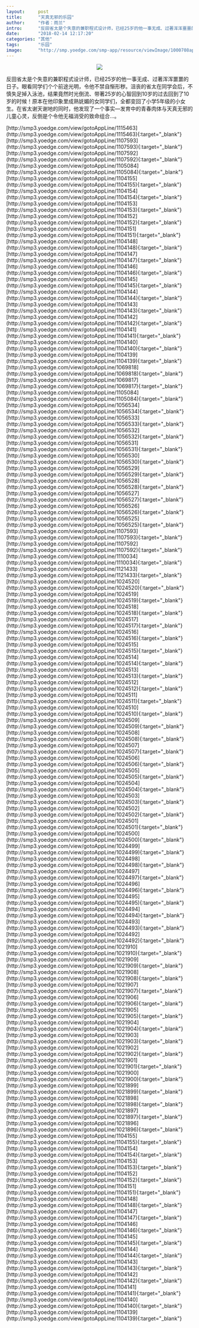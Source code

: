 ```yaml
---
layout:     post
title:      "天真无邪的乐园"
author:     "作者：雨兰"
intro:      "反田省太是个失意的兼职程式设计师，已经25岁的他一事无成、过著浑浑噩噩的日子。眼看同学们个个前途光明，令他不禁自惭形秽。沮丧的省太在同学会后，不慎失足掉入泳池，结果竟然时光倒流、带著25岁的心智回到10岁的过去回到了10岁的时候！原本在他印象里成熟妩媚的女同学们，全都变回了小学5年级的小女生。在省太谢天谢地的同时，他发现了一个事实―发育中的青春肉体与天真无邪的儿童心灵，反倒是个令他无福消受的致命组合…。"
date:       "2018-02-14 12:17:20"
categories: "其他"
tags:       "乐园"
image:      "http://smp.yoedge.com/smp-app/resource/viewImage/1000708appline.png"
---
```

<div style="text-align: center">
<p><img src="http://smp.yoedge.com/smp-app/resource/viewImage/1000708appline.png"/></p>
</div>
<p class="post-meta">
<span>反田省太是个失意的兼职程式设计师，已经25岁的他一事无成、过著浑浑噩噩的日子。眼看同学们个个前途光明，令他不禁自惭形秽。沮丧的省太在同学会后，不慎失足掉入泳池，结果竟然时光倒流、带著25岁的心智回到10岁的过去回到了10岁的时候！原本在他印象里成熟妩媚的女同学们，全都变回了小学5年级的小女生。在省太谢天谢地的同时，他发现了一个事实―发育中的青春肉体与天真无邪的儿童心灵，反倒是个令他无福消受的致命组合…。</span>
</p>
[http://smp3.yoedge.com/view/gotoAppLine/1115463](http://smp3.yoedge.com/view/gotoAppLine/1115463){:target="_blank"}
[http://smp3.yoedge.com/view/gotoAppLine/1107593](http://smp3.yoedge.com/view/gotoAppLine/1107593){:target="_blank"}
[http://smp3.yoedge.com/view/gotoAppLine/1107592](http://smp3.yoedge.com/view/gotoAppLine/1107592){:target="_blank"}
[http://smp3.yoedge.com/view/gotoAppLine/1105084](http://smp3.yoedge.com/view/gotoAppLine/1105084){:target="_blank"}
[http://smp3.yoedge.com/view/gotoAppLine/1104155](http://smp3.yoedge.com/view/gotoAppLine/1104155){:target="_blank"}
[http://smp3.yoedge.com/view/gotoAppLine/1104154](http://smp3.yoedge.com/view/gotoAppLine/1104154){:target="_blank"}
[http://smp3.yoedge.com/view/gotoAppLine/1104153](http://smp3.yoedge.com/view/gotoAppLine/1104153){:target="_blank"}
[http://smp3.yoedge.com/view/gotoAppLine/1104152](http://smp3.yoedge.com/view/gotoAppLine/1104152){:target="_blank"}
[http://smp3.yoedge.com/view/gotoAppLine/1104151](http://smp3.yoedge.com/view/gotoAppLine/1104151){:target="_blank"}
[http://smp3.yoedge.com/view/gotoAppLine/1104148](http://smp3.yoedge.com/view/gotoAppLine/1104148){:target="_blank"}
[http://smp3.yoedge.com/view/gotoAppLine/1104147](http://smp3.yoedge.com/view/gotoAppLine/1104147){:target="_blank"}
[http://smp3.yoedge.com/view/gotoAppLine/1104146](http://smp3.yoedge.com/view/gotoAppLine/1104146){:target="_blank"}
[http://smp3.yoedge.com/view/gotoAppLine/1104145](http://smp3.yoedge.com/view/gotoAppLine/1104145){:target="_blank"}
[http://smp3.yoedge.com/view/gotoAppLine/1104144](http://smp3.yoedge.com/view/gotoAppLine/1104144){:target="_blank"}
[http://smp3.yoedge.com/view/gotoAppLine/1104143](http://smp3.yoedge.com/view/gotoAppLine/1104143){:target="_blank"}
[http://smp3.yoedge.com/view/gotoAppLine/1104142](http://smp3.yoedge.com/view/gotoAppLine/1104142){:target="_blank"}
[http://smp3.yoedge.com/view/gotoAppLine/1104141](http://smp3.yoedge.com/view/gotoAppLine/1104141){:target="_blank"}
[http://smp3.yoedge.com/view/gotoAppLine/1104140](http://smp3.yoedge.com/view/gotoAppLine/1104140){:target="_blank"}
[http://smp3.yoedge.com/view/gotoAppLine/1104139](http://smp3.yoedge.com/view/gotoAppLine/1104139){:target="_blank"}
[http://smp3.yoedge.com/view/gotoAppLine/1069818](http://smp3.yoedge.com/view/gotoAppLine/1069818){:target="_blank"}
[http://smp3.yoedge.com/view/gotoAppLine/1069817](http://smp3.yoedge.com/view/gotoAppLine/1069817){:target="_blank"}
[http://smp3.yoedge.com/view/gotoAppLine/1105084](http://smp3.yoedge.com/view/gotoAppLine/1105084){:target="_blank"}
[http://smp3.yoedge.com/view/gotoAppLine/1056534](http://smp3.yoedge.com/view/gotoAppLine/1056534){:target="_blank"}
[http://smp3.yoedge.com/view/gotoAppLine/1056533](http://smp3.yoedge.com/view/gotoAppLine/1056533){:target="_blank"}
[http://smp3.yoedge.com/view/gotoAppLine/1056532](http://smp3.yoedge.com/view/gotoAppLine/1056532){:target="_blank"}
[http://smp3.yoedge.com/view/gotoAppLine/1056531](http://smp3.yoedge.com/view/gotoAppLine/1056531){:target="_blank"}
[http://smp3.yoedge.com/view/gotoAppLine/1056530](http://smp3.yoedge.com/view/gotoAppLine/1056530){:target="_blank"}
[http://smp3.yoedge.com/view/gotoAppLine/1056529](http://smp3.yoedge.com/view/gotoAppLine/1056529){:target="_blank"}
[http://smp3.yoedge.com/view/gotoAppLine/1056528](http://smp3.yoedge.com/view/gotoAppLine/1056528){:target="_blank"}
[http://smp3.yoedge.com/view/gotoAppLine/1056527](http://smp3.yoedge.com/view/gotoAppLine/1056527){:target="_blank"}
[http://smp3.yoedge.com/view/gotoAppLine/1056526](http://smp3.yoedge.com/view/gotoAppLine/1056526){:target="_blank"}
[http://smp3.yoedge.com/view/gotoAppLine/1056525](http://smp3.yoedge.com/view/gotoAppLine/1056525){:target="_blank"}
[http://smp3.yoedge.com/view/gotoAppLine/1107593](http://smp3.yoedge.com/view/gotoAppLine/1107593){:target="_blank"}
[http://smp3.yoedge.com/view/gotoAppLine/1107592](http://smp3.yoedge.com/view/gotoAppLine/1107592){:target="_blank"}
[http://smp3.yoedge.com/view/gotoAppLine/1110034](http://smp3.yoedge.com/view/gotoAppLine/1110034){:target="_blank"}
[http://smp3.yoedge.com/view/gotoAppLine/1121433](http://smp3.yoedge.com/view/gotoAppLine/1121433){:target="_blank"}
[http://smp3.yoedge.com/view/gotoAppLine/1024520](http://smp3.yoedge.com/view/gotoAppLine/1024520){:target="_blank"}
[http://smp3.yoedge.com/view/gotoAppLine/1024519](http://smp3.yoedge.com/view/gotoAppLine/1024519){:target="_blank"}
[http://smp3.yoedge.com/view/gotoAppLine/1024518](http://smp3.yoedge.com/view/gotoAppLine/1024518){:target="_blank"}
[http://smp3.yoedge.com/view/gotoAppLine/1024517](http://smp3.yoedge.com/view/gotoAppLine/1024517){:target="_blank"}
[http://smp3.yoedge.com/view/gotoAppLine/1024516](http://smp3.yoedge.com/view/gotoAppLine/1024516){:target="_blank"}
[http://smp3.yoedge.com/view/gotoAppLine/1024515](http://smp3.yoedge.com/view/gotoAppLine/1024515){:target="_blank"}
[http://smp3.yoedge.com/view/gotoAppLine/1024514](http://smp3.yoedge.com/view/gotoAppLine/1024514){:target="_blank"}
[http://smp3.yoedge.com/view/gotoAppLine/1024513](http://smp3.yoedge.com/view/gotoAppLine/1024513){:target="_blank"}
[http://smp3.yoedge.com/view/gotoAppLine/1024512](http://smp3.yoedge.com/view/gotoAppLine/1024512){:target="_blank"}
[http://smp3.yoedge.com/view/gotoAppLine/1024511](http://smp3.yoedge.com/view/gotoAppLine/1024511){:target="_blank"}
[http://smp3.yoedge.com/view/gotoAppLine/1024510](http://smp3.yoedge.com/view/gotoAppLine/1024510){:target="_blank"}
[http://smp3.yoedge.com/view/gotoAppLine/1024509](http://smp3.yoedge.com/view/gotoAppLine/1024509){:target="_blank"}
[http://smp3.yoedge.com/view/gotoAppLine/1024508](http://smp3.yoedge.com/view/gotoAppLine/1024508){:target="_blank"}
[http://smp3.yoedge.com/view/gotoAppLine/1024507](http://smp3.yoedge.com/view/gotoAppLine/1024507){:target="_blank"}
[http://smp3.yoedge.com/view/gotoAppLine/1024506](http://smp3.yoedge.com/view/gotoAppLine/1024506){:target="_blank"}
[http://smp3.yoedge.com/view/gotoAppLine/1024505](http://smp3.yoedge.com/view/gotoAppLine/1024505){:target="_blank"}
[http://smp3.yoedge.com/view/gotoAppLine/1024504](http://smp3.yoedge.com/view/gotoAppLine/1024504){:target="_blank"}
[http://smp3.yoedge.com/view/gotoAppLine/1024503](http://smp3.yoedge.com/view/gotoAppLine/1024503){:target="_blank"}
[http://smp3.yoedge.com/view/gotoAppLine/1024502](http://smp3.yoedge.com/view/gotoAppLine/1024502){:target="_blank"}
[http://smp3.yoedge.com/view/gotoAppLine/1024501](http://smp3.yoedge.com/view/gotoAppLine/1024501){:target="_blank"}
[http://smp3.yoedge.com/view/gotoAppLine/1024500](http://smp3.yoedge.com/view/gotoAppLine/1024500){:target="_blank"}
[http://smp3.yoedge.com/view/gotoAppLine/1024499](http://smp3.yoedge.com/view/gotoAppLine/1024499){:target="_blank"}
[http://smp3.yoedge.com/view/gotoAppLine/1024498](http://smp3.yoedge.com/view/gotoAppLine/1024498){:target="_blank"}
[http://smp3.yoedge.com/view/gotoAppLine/1024497](http://smp3.yoedge.com/view/gotoAppLine/1024497){:target="_blank"}
[http://smp3.yoedge.com/view/gotoAppLine/1024496](http://smp3.yoedge.com/view/gotoAppLine/1024496){:target="_blank"}
[http://smp3.yoedge.com/view/gotoAppLine/1024495](http://smp3.yoedge.com/view/gotoAppLine/1024495){:target="_blank"}
[http://smp3.yoedge.com/view/gotoAppLine/1024494](http://smp3.yoedge.com/view/gotoAppLine/1024494){:target="_blank"}
[http://smp3.yoedge.com/view/gotoAppLine/1024493](http://smp3.yoedge.com/view/gotoAppLine/1024493){:target="_blank"}
[http://smp3.yoedge.com/view/gotoAppLine/1024492](http://smp3.yoedge.com/view/gotoAppLine/1024492){:target="_blank"}
[http://smp3.yoedge.com/view/gotoAppLine/1021910](http://smp3.yoedge.com/view/gotoAppLine/1021910){:target="_blank"}
[http://smp3.yoedge.com/view/gotoAppLine/1021909](http://smp3.yoedge.com/view/gotoAppLine/1021909){:target="_blank"}
[http://smp3.yoedge.com/view/gotoAppLine/1021908](http://smp3.yoedge.com/view/gotoAppLine/1021908){:target="_blank"}
[http://smp3.yoedge.com/view/gotoAppLine/1021907](http://smp3.yoedge.com/view/gotoAppLine/1021907){:target="_blank"}
[http://smp3.yoedge.com/view/gotoAppLine/1021906](http://smp3.yoedge.com/view/gotoAppLine/1021906){:target="_blank"}
[http://smp3.yoedge.com/view/gotoAppLine/1021905](http://smp3.yoedge.com/view/gotoAppLine/1021905){:target="_blank"}
[http://smp3.yoedge.com/view/gotoAppLine/1021904](http://smp3.yoedge.com/view/gotoAppLine/1021904){:target="_blank"}
[http://smp3.yoedge.com/view/gotoAppLine/1021903](http://smp3.yoedge.com/view/gotoAppLine/1021903){:target="_blank"}
[http://smp3.yoedge.com/view/gotoAppLine/1021902](http://smp3.yoedge.com/view/gotoAppLine/1021902){:target="_blank"}
[http://smp3.yoedge.com/view/gotoAppLine/1021901](http://smp3.yoedge.com/view/gotoAppLine/1021901){:target="_blank"}
[http://smp3.yoedge.com/view/gotoAppLine/1021900](http://smp3.yoedge.com/view/gotoAppLine/1021900){:target="_blank"}
[http://smp3.yoedge.com/view/gotoAppLine/1021899](http://smp3.yoedge.com/view/gotoAppLine/1021899){:target="_blank"}
[http://smp3.yoedge.com/view/gotoAppLine/1021898](http://smp3.yoedge.com/view/gotoAppLine/1021898){:target="_blank"}
[http://smp3.yoedge.com/view/gotoAppLine/1021897](http://smp3.yoedge.com/view/gotoAppLine/1021897){:target="_blank"}
[http://smp3.yoedge.com/view/gotoAppLine/1021896](http://smp3.yoedge.com/view/gotoAppLine/1021896){:target="_blank"}
[http://smp3.yoedge.com/view/gotoAppLine/1104155](http://smp3.yoedge.com/view/gotoAppLine/1104155){:target="_blank"}
[http://smp3.yoedge.com/view/gotoAppLine/1104154](http://smp3.yoedge.com/view/gotoAppLine/1104154){:target="_blank"}
[http://smp3.yoedge.com/view/gotoAppLine/1104153](http://smp3.yoedge.com/view/gotoAppLine/1104153){:target="_blank"}
[http://smp3.yoedge.com/view/gotoAppLine/1104152](http://smp3.yoedge.com/view/gotoAppLine/1104152){:target="_blank"}
[http://smp3.yoedge.com/view/gotoAppLine/1104151](http://smp3.yoedge.com/view/gotoAppLine/1104151){:target="_blank"}
[http://smp3.yoedge.com/view/gotoAppLine/1104148](http://smp3.yoedge.com/view/gotoAppLine/1104148){:target="_blank"}
[http://smp3.yoedge.com/view/gotoAppLine/1104147](http://smp3.yoedge.com/view/gotoAppLine/1104147){:target="_blank"}
[http://smp3.yoedge.com/view/gotoAppLine/1104146](http://smp3.yoedge.com/view/gotoAppLine/1104146){:target="_blank"}
[http://smp3.yoedge.com/view/gotoAppLine/1104145](http://smp3.yoedge.com/view/gotoAppLine/1104145){:target="_blank"}
[http://smp3.yoedge.com/view/gotoAppLine/1104144](http://smp3.yoedge.com/view/gotoAppLine/1104144){:target="_blank"}
[http://smp3.yoedge.com/view/gotoAppLine/1104143](http://smp3.yoedge.com/view/gotoAppLine/1104143){:target="_blank"}
[http://smp3.yoedge.com/view/gotoAppLine/1104142](http://smp3.yoedge.com/view/gotoAppLine/1104142){:target="_blank"}
[http://smp3.yoedge.com/view/gotoAppLine/1104141](http://smp3.yoedge.com/view/gotoAppLine/1104141){:target="_blank"}
[http://smp3.yoedge.com/view/gotoAppLine/1104140](http://smp3.yoedge.com/view/gotoAppLine/1104140){:target="_blank"}
[http://smp3.yoedge.com/view/gotoAppLine/1104139](http://smp3.yoedge.com/view/gotoAppLine/1104139){:target="_blank"}


